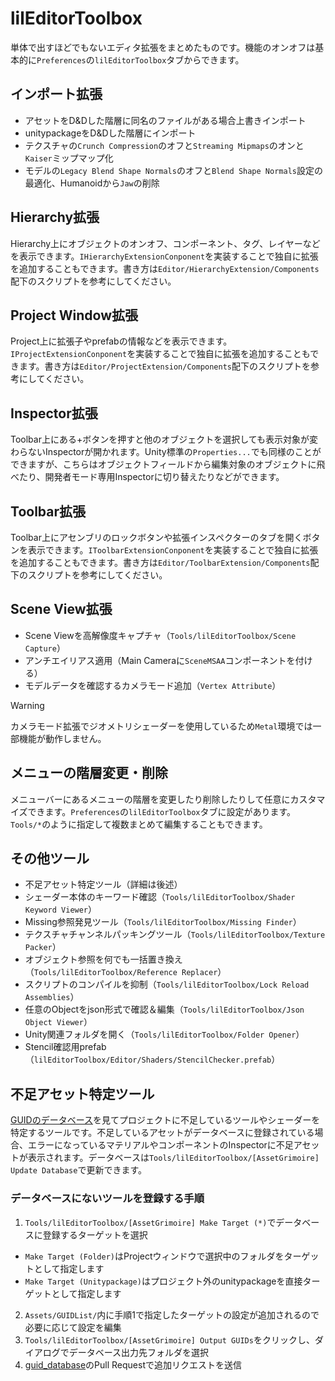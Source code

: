 lilEditorToolbox
====

単体で出すほどでもないエディタ拡張をまとめたものです。機能のオンオフは基本的に`Preferences`の`lilEditorToolbox`タブからできます。

## インポート拡張

- アセットをD&Dした階層に同名のファイルがある場合上書きインポート
- unitypackageをD&Dした階層にインポート
- テクスチャの`Crunch Compression`のオフと`Streaming Mipmaps`のオンと`Kaiser`ミップマップ化
- モデルの`Legacy Blend Shape Normals`のオフと`Blend Shape Normals`設定の最適化、Humanoidから`Jaw`の削除

## Hierarchy拡張

Hierarchy上にオブジェクトのオンオフ、コンポーネント、タグ、レイヤーなどを表示できます。`IHierarchyExtensionConponent`を実装することで独自に拡張を追加することもできます。書き方は`Editor/HierarchyExtension/Components`配下のスクリプトを参考にしてください。

## Project Window拡張

Project上に拡張子やprefabの情報などを表示できます。`IProjectExtensionConponent`を実装することで独自に拡張を追加することもできます。書き方は`Editor/ProjectExtension/Components`配下のスクリプトを参考にしてください。

## Inspector拡張

Toolbar上にある+ボタンを押すと他のオブジェクトを選択しても表示対象が変わらないInspectorが開かれます。Unity標準の`Properties...`でも同様のことができますが、こちらはオブジェクトフィールドから編集対象のオブジェクトに飛べたり、開発者モード専用Inspectorに切り替えたりなどができます。

## Toolbar拡張

Toolbar上にアセンブリのロックボタンや拡張インスペクターのタブを開くボタンを表示できます。`IToolbarExtensionConponent`を実装することで独自に拡張を追加することもできます。書き方は`Editor/ToolbarExtension/Components`配下のスクリプトを参考にしてください。

## Scene View拡張

- Scene Viewを高解像度キャプチャ（`Tools/lilEditorToolbox/Scene Capture`）
- アンチエイリアス適用（Main Cameraに`SceneMSAA`コンポーネントを付ける）
- モデルデータを確認するカメラモード追加（`Vertex Attribute`）

> [!WARNING]
> カメラモード拡張でジオメトリシェーダーを使用しているため`Metal`環境では一部機能が動作しません。

## メニューの階層変更・削除

メニューバーにあるメニューの階層を変更したり削除したりして任意にカスタマイズできます。`Preferences`の`lilEditorToolbox`タブに設定があります。`Tools/*`のように指定して複数まとめて編集することもできます。

## その他ツール

- 不足アセット特定ツール（詳細は後述）
- シェーダー本体のキーワード確認（`Tools/lilEditorToolbox/Shader Keyword Viewer`）
- Missing参照発見ツール（`Tools/lilEditorToolbox/Missing Finder`）
- テクスチャチャンネルパッキングツール（`Tools/lilEditorToolbox/Texture Packer`）
- オブジェクト参照を何でも一括置き換え（`Tools/lilEditorToolbox/Reference Replacer`）
- スクリプトのコンパイルを抑制（`Tools/lilEditorToolbox/Lock Reload Assemblies`）
- 任意のObjectをjson形式で確認＆編集（`Tools/lilEditorToolbox/Json Object Viewer`）
- Unity関連フォルダを開く（`Tools/lilEditorToolbox/Folder Opener`）
- Stencil確認用prefab（`lilEditorToolbox/Editor/Shaders/StencilChecker.prefab`）

## 不足アセット特定ツール

[GUIDのデータベース](https://github.com/lilxyzw/guid_database)を見てプロジェクトに不足しているツールやシェーダーを特定するツールです。不足しているアセットがデータベースに登録されている場合、エラーになっているマテリアルやコンポーネントのInspectorに不足アセットが表示されます。データベースは`Tools/lilEditorToolbox/[AssetGrimoire] Update Database`で更新できます。

### データベースにないツールを登録する手順

1. `Tools/lilEditorToolbox/[AssetGrimoire] Make Target (*)`でデータベースに登録するターゲットを選択
  - `Make Target (Folder)`はProjectウィンドウで選択中のフォルダをターゲットとして指定します
  - `Make Target (Unitypackage)`はプロジェクト外のunitypackageを直接ターゲットとして指定します
2. `Assets/GUIDList/`内に手順1で指定したターゲットの設定が追加されるので必要に応じて設定を編集
3. `Tools/lilEditorToolbox/[AssetGrimoire] Output GUIDs`をクリックし、ダイアログでデータベース出力先フォルダを選択
4. [guid_database](https://github.com/lilxyzw/guid_database)のPull Requestで追加リクエストを送信